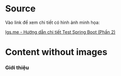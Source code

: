 # Source
Vào link để xem chi tiết có hình ảnh minh họa:

[lgs.me - Hướng dẫn chi tiết Test Spring Boot (Phần 2)][lgs-link]

[lgs-link]: https://lgs.me/spring-boot-19-huong-dan-chi-tiet-test-spring-boot-phan-2-lgs1576651860410

# Content without images

### Giới thiệu